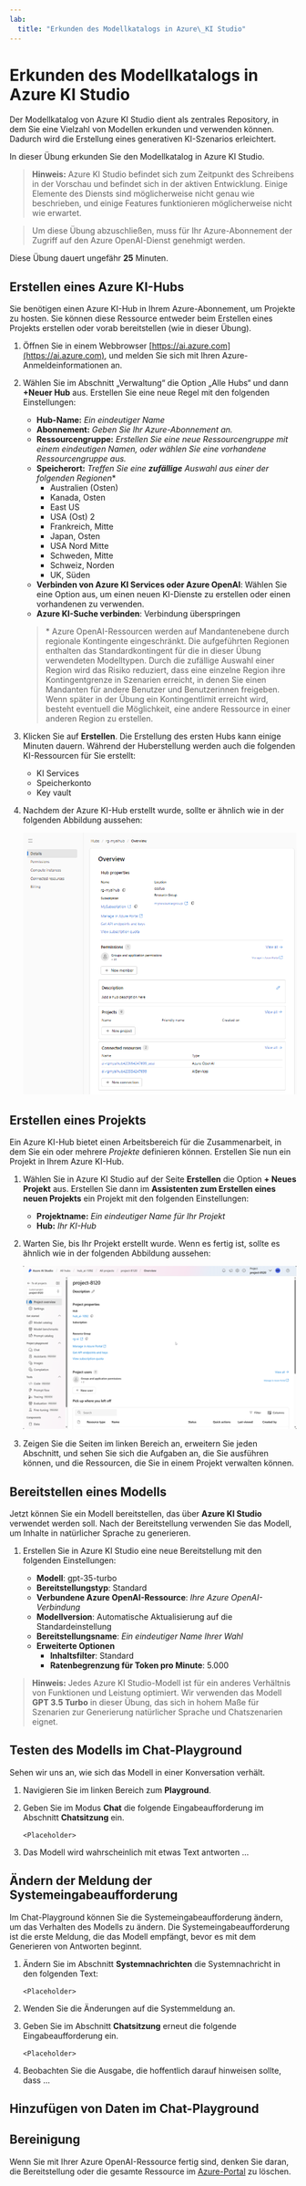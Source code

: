 ```yaml
---
lab:
  title: "Erkunden des Modellkatalogs in Azure\_KI Studio"
---
```


# Erkunden des Modellkatalogs in Azure KI Studio

Der Modellkatalog von Azure KI Studio dient als zentrales Repository, in dem Sie eine Vielzahl von Modellen erkunden und verwenden können. Dadurch wird die Erstellung eines generativen KI-Szenarios erleichtert.

In dieser Übung erkunden Sie den Modellkatalog in Azure KI Studio.

> **Hinweis:** Azure KI Studio befindet sich zum Zeitpunkt des Schreibens in der Vorschau und befindet sich in der aktiven Entwicklung. Einige Elemente des Diensts sind möglicherweise nicht genau wie beschrieben, und einige Features funktionieren möglicherweise nicht wie erwartet.

> Um diese Übung abzuschließen, muss für Ihr Azure-Abonnement der Zugriff auf den Azure OpenAI-Dienst genehmigt werden.

Diese Übung dauert ungefähr **25** Minuten.

## Erstellen eines Azure KI-Hubs

Sie benötigen einen Azure KI-Hub in Ihrem Azure-Abonnement, um Projekte zu hosten. Sie können diese Ressource entweder beim Erstellen eines Projekts erstellen oder vorab bereitstellen (wie in dieser Übung).

1. Öffnen Sie in einem Webbrowser [https://ai.azure.com](https://ai.azure.com), und melden Sie sich mit Ihren Azure-Anmeldeinformationen an.

1. Wählen Sie im Abschnitt „Verwaltung“ die Option „Alle Hubs“ und dann **+Neuer Hub** aus. Erstellen Sie eine neue Regel mit den folgenden Einstellungen:
    - **Hub-Name:** *Ein eindeutiger Name*
    - **Abonnement:** *Geben Sie Ihr Azure-Abonnement an.*
    - **Ressourcengruppe:** *Erstellen Sie eine neue Ressourcengruppe mit einem eindeutigen Namen, oder wählen Sie eine vorhandene Ressourcengruppe aus.*
    - **Speicherort:** *Treffen Sie eine **zufällige** Auswahl aus einer der folgenden Regionen*\*
        - Australien (Osten)
        - Kanada, Osten
        - East US
        - USA (Ost) 2
        - Frankreich, Mitte
        - Japan, Osten
        - USA Nord Mitte
        - Schweden, Mitte
        - Schweiz, Norden
        - UK, Süden
    - **Verbinden von Azure KI Services oder Azure OpenAI**: Wählen Sie eine Option aus, um einen neuen KI-Dienste zu erstellen oder einen vorhandenen zu verwenden.
    - **Azure KI-Suche verbinden**: Verbindung überspringen

    > \* Azure OpenAI-Ressourcen werden auf Mandantenebene durch regionale Kontingente eingeschränkt. Die aufgeführten Regionen enthalten das Standardkontingent für die in dieser Übung verwendeten Modelltypen. Durch die zufällige Auswahl einer Region wird das Risiko reduziert, dass eine einzelne Region ihre Kontingentgrenze in Szenarien erreicht, in denen Sie einen Mandanten für andere Benutzer und Benutzerinnen freigeben. Wenn später in der Übung ein Kontingentlimit erreicht wird, besteht eventuell die Möglichkeit, eine andere Ressource in einer anderen Region zu erstellen.

1. Klicken Sie auf **Erstellen**. Die Erstellung des ersten Hubs kann einige Minuten dauern. Während der Huberstellung werden auch die folgenden KI-Ressourcen für Sie erstellt: 
    - KI Services
    - Speicherkonto
    - Key vault

1. Nachdem der Azure KI-Hub erstellt wurde, sollte er ähnlich wie in der folgenden Abbildung aussehen:

    ![Screenshot: Details eines Azure KI-Hubs in Azure KI Studio.](./media/azure-ai-overview.png)

## Erstellen eines Projekts

Ein Azure KI-Hub bietet einen Arbeitsbereich für die Zusammenarbeit, in dem Sie ein oder mehrere *Projekte* definieren können. Erstellen Sie nun ein Projekt in Ihrem Azure KI-Hub.

1. Wählen Sie in Azure KI Studio auf der Seite **Erstellen** die Option **+ Neues Projekt** aus. Erstellen Sie dann im **Assistenten zum Erstellen eines neuen Projekts** ein Projekt mit den folgenden Einstellungen:

    - **Projektname:** *Ein eindeutiger Name für Ihr Projekt*
    - **Hub:** *Ihr KI-Hub*

1. Warten Sie, bis Ihr Projekt erstellt wurde. Wenn es fertig ist, sollte es ähnlich wie in der folgenden Abbildung aussehen:

    ![Screenshot: Projektdetailseite in Azure KI Studio](./media/azure-ai-project.png)

1. Zeigen Sie die Seiten im linken Bereich an, erweitern Sie jeden Abschnitt, und sehen Sie sich die Aufgaben an, die Sie ausführen können, und die Ressourcen, die Sie in einem Projekt verwalten können.

## Bereitstellen eines Modells

Jetzt können Sie ein Modell bereitstellen, das über **Azure KI Studio** verwendet werden soll. Nach der Bereitstellung verwenden Sie das Modell, um Inhalte in natürlicher Sprache zu generieren.

1. Erstellen Sie in Azure KI Studio eine neue Bereitstellung mit den folgenden Einstellungen:

    - **Modell**: gpt-35-turbo
    - **Bereitstellungstyp**: Standard
    - **Verbundene Azure OpenAI-Ressource**: *Ihre Azure OpenAI-Verbindung*
    - **Modellversion**: Automatische Aktualisierung auf die Standardeinstellung
    - **Bereitstellungsname**: *Ein eindeutiger Name Ihrer Wahl*
    - **Erweiterte Optionen**
        - **Inhaltsfilter**: Standard
        - **Ratenbegrenzung für Token pro Minute**: 5.000

> **Hinweis:** Jedes Azure KI Studio-Modell ist für ein anderes Verhältnis von Funktionen und Leistung optimiert. Wir verwenden das Modell **GPT 3.5 Turbo** in dieser Übung, das sich in hohem Maße für Szenarien zur Generierung natürlicher Sprache und Chatszenarien eignet.

## Testen des Modells im Chat-Playground

Sehen wir uns an, wie sich das Modell in einer Konversation verhält.

1. Navigieren Sie im linken Bereich zum **Playground**.

1. Geben Sie im Modus **Chat** die folgende Eingabeaufforderung im Abschnitt **Chatsitzung** ein.

    ```
   <Placeholder>
    ```

1. Das Modell wird wahrscheinlich mit etwas Text antworten ...

## Ändern der Meldung der Systemeingabeaufforderung

Im Chat-Playground können Sie die Systemeingabeaufforderung ändern, um das Verhalten des Modells zu ändern. Die Systemeingabeaufforderung ist die erste Meldung, die das Modell empfängt, bevor es mit dem Generieren von Antworten beginnt.

1. Ändern Sie im Abschnitt **Systemnachrichten** die Systemnachricht in den folgenden Text:

    ```
    <Placeholder>
    ```

1. Wenden Sie die Änderungen auf die Systemmeldung an.

1. Geben Sie im Abschnitt **Chatsitzung** erneut die folgende Eingabeaufforderung ein.

    ```
   <Placeholder>
    ```

8. Beobachten Sie die Ausgabe, die hoffentlich darauf hinweisen sollte, dass ...


## Hinzufügen von Daten im Chat-Playground

<Placeholder>

## Bereinigung

Wenn Sie mit Ihrer Azure OpenAI-Ressource fertig sind, denken Sie daran, die Bereitstellung oder die gesamte Ressource im [Azure-Portal](https://portal.azure.com/?azure-portal=true) zu löschen.

